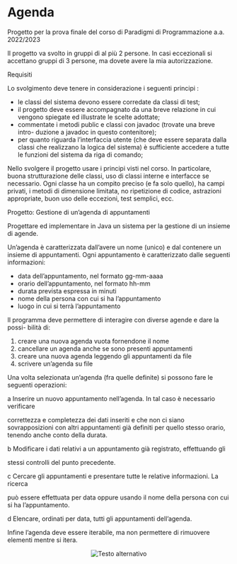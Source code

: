 # Agenda

Progetto per la prova finale del corso di Paradigmi di Programmazione a.a. 2022/2023

Il progetto va svolto in gruppi di al più 2 persone. In casi eccezionali si accettano gruppi di 3 persone, ma dovete avere la mia autorizzazione.

Requisiti

Lo svolgimento deve tenere in considerazione i seguenti principi :

- le classi del sistema devono essere corredate da classi di test;
- il progetto deve essere accompagnato da una breve relazione in cui vengono spiegate ed illustrate le scelte adottate;
- commentate i metodi public e classi con javadoc (trovate una breve intro- duzione a javadoc in questo contenitore);
- per quanto riguarda l’interfaccia utente (che deve essere separata dalla classi che realizzano la logica del sistema) è sufficiente accedere a tutte le funzioni del sistema da riga di comando;

Nello svolgere il progetto usare i principi visti nel corso. In particolare, buona strutturazione delle classi, uso di classi interne e interfacce se necessario. Ogni classe ha un compito preciso (e fa solo quello), ha campi privati, i metodi di dimensione limitata, no ripetizione di codice, astrazioni appropriate, buon uso delle eccezioni, test semplici, ecc.

Progetto: Gestione di un’agenda di appuntamenti

Progettare ed implementare in Java un sistema per la gestione di un insieme di agende.

Un’agenda è caratterizzata dall’avere un nome (unico) e dal contenere un insieme di appuntamenti. Ogni appuntamento è caratterizzato dalle seguenti informazioni:

- data dell’appuntamento, nel formato gg-mm-aaaa
- orario dell’appuntamento, nel formato hh-mm
- durata prevista espressa in minuti
- nome della persona con cui si ha l’appuntamento
- luogo in cui si terrà l’appuntamento

Il programma deve permettere di interagire con diverse agende e dare la possi- bilità di:

1. creare una nuova agenda vuota fornendone il nome
1. cancellare un agenda anche se sono presenti appuntamenti
3. creare una nuova agenda leggendo gli appuntamenti da file
3. scrivere un’agenda su file

Una volta selezionata un’agenda (fra quelle definite) si possono fare le seguenti operazioni:

a Inserire un nuovo appuntamento nell’agenda. In tal caso è necessario verificare

correttezza e completezza dei dati inseriti e che non ci siano sovrapposizioni con altri appuntamenti già definiti per quello stesso orario, tenendo anche conto della durata.

b Modificare i dati relativi a un appuntamento già registrato, effettuando gli

stessi controlli del punto precedente.

c Cercare gli appuntamenti e presentare tutte le relative informazioni. La ricerca

può essere effettuata per data oppure usando il nome della persona con cui si ha l’appuntamento.

d Elencare, ordinati per data, tutti gli appuntamenti dell’agenda.

Infine l’agenda deve essere iterabile, ma non permettere di rimuovere elementi mentre si itera.


<p align="center">
  <img src="https://github.com/NicoVMari/Agenda/assets/96552280/f218b85c-5f41-4d0f-aa2d-71cfd1093c14" alt="Testo alternativo" />
</p>
